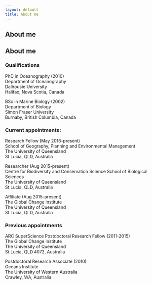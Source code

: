 ```yaml
---
layout: default
title: About me
---
```


## About me

## About me

### Qualifications  
PhD in Oceanography (2010)  
Department of Oceanography  
Dalhousie University  
Halifax, Nova Scotia, Canada  

BSc in Marine Biology (2002)  
Department of Biology  
Simon Fraser University  
Burnaby, British Columbia, Canada  

### Current appointments:  

Research Fellow (May 2016-present)  
School of Geography, Planning and Environmental Management  
The University of Queensland  
St Lucia, QLD, Australia 

Researcher (Aug 2015-present)  
Centre for Biodiversity and Conservation Science 
School of Biological Sciences  
The University of Queensland  
St Lucia, QLD, Australia  

Affiliate (Aug 2015-present)  
The Global Change Institute  
The University of Queensland  
St Lucia, QLD, Australia  

### Previous appointments   
ARC SuperScience Postdoctoral Research Fellow (2011-2015)  
The Global Change Institute   
The University of Queensland  
St Lucia, QLD 4072, Australia  

Postdoctoral Research Associate (2010)  
Oceans Institute  
The University of Western Australia  
Crawley, WA, Australia  

